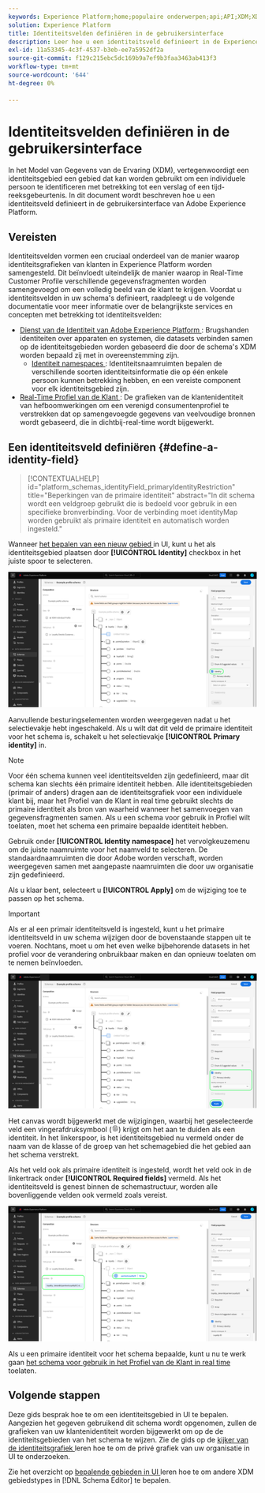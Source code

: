```yaml
---
keywords: Experience Platform;home;populaire onderwerpen;api;API;XDM;XDM systeem;ervaringsgegevensmodel;gegevensmodel;ui;werkruimte;identiteit;veld;
solution: Experience Platform
title: Identiteitsvelden definiëren in de gebruikersinterface
description: Leer hoe u een identiteitsveld definieert in de Experience Platform-gebruikersinterface.
exl-id: 11a53345-4c3f-4537-b3eb-ee7a5952df2a
source-git-commit: f129c215ebc5dc169b9a7ef9b3faa3463ab413f3
workflow-type: tm+mt
source-wordcount: '644'
ht-degree: 0%

---
```


# Identiteitsvelden definiëren in de gebruikersinterface

In het Model van Gegevens van de Ervaring (XDM), vertegenwoordigt een identiteitsgebied een gebied dat kan worden gebruikt om een individuele persoon te identificeren met betrekking tot een verslag of een tijd-reeksgebeurtenis. In dit document wordt beschreven hoe u een identiteitsveld definieert in de gebruikersinterface van Adobe Experience Platform.

## Vereisten

Identiteitsvelden vormen een cruciaal onderdeel van de manier waarop identiteitsgrafieken van klanten in Experience Platform worden samengesteld. Dit beïnvloedt uiteindelijk de manier waarop in Real-Time Customer Profile verschillende gegevensfragmenten worden samengevoegd om een volledig beeld van de klant te krijgen. Voordat u identiteitsvelden in uw schema&#39;s definieert, raadpleegt u de volgende documentatie voor meer informatie over de belangrijkste services en concepten met betrekking tot identiteitsvelden:

* [ Dienst van de Identiteit van Adobe Experience Platform ](../../../identity-service/home.md): Brugshanden identiteiten over apparaten en systemen, die datasets verbinden samen op de identiteitsgebieden worden gebaseerd die door de schema&#39;s XDM worden bepaald zij met in overeenstemming zijn.
   * [ Identiteit namespaces ](../../../identity-service/features/namespaces.md): Identiteitsnaamruimten bepalen de verschillende soorten identiteitsinformatie die op één enkele persoon kunnen betrekking hebben, en een vereiste component voor elk identiteitsgebied zijn.
* [ Real-Time Profiel van de Klant ](../../../profile/home.md): De grafieken van de klantenidentiteit van hefboomwerkingen om een verenigd consumentenprofiel te verstrekken dat op samengevoegde gegevens van veelvoudige bronnen wordt gebaseerd, die in dichtbij-real-time wordt bijgewerkt.

## Een identiteitsveld definiëren {#define-a-identity-field}

>[!CONTEXTUALHELP]
>id="platform_schemas_identityField_primaryIdentityRestriction"
>title="Beperkingen van de primaire identiteit"
>abstract="In dit schema wordt een veldgroep gebruikt die is bedoeld voor gebruik in een specifieke bronverbinding. Voor de verbinding moet identityMap worden gebruikt als primaire identiteit en automatisch worden ingesteld."

Wanneer [ het bepalen van een nieuw gebied ](./overview.md#define) in UI, kunt u het als identiteitsgebied plaatsen door **[!UICONTROL Identity]** checkbox in het juiste spoor te selecteren.

![](../../images/ui/fields/special/identity.png)

Aanvullende besturingselementen worden weergegeven nadat u het selectievakje hebt ingeschakeld. Als u wilt dat dit veld de primaire identiteit voor het schema is, schakelt u het selectievakje **[!UICONTROL Primary identity]** in.

>[!NOTE]
>
>Voor één schema kunnen veel identiteitsvelden zijn gedefinieerd, maar dit schema kan slechts één primaire identiteit hebben. Alle identiteitsgebieden (primair of anders) dragen aan de identiteitsgrafiek voor een individuele klant bij, maar het Profiel van de Klant in real time gebruikt slechts de primaire identiteit als bron van waarheid wanneer het samenvoegen van gegevensfragmenten samen. Als u een schema voor gebruik in Profiel wilt toelaten, moet het schema een primaire bepaalde identiteit hebben.

Gebruik onder **[!UICONTROL Identity namespace]** het vervolgkeuzemenu om de juiste naamruimte voor het naamveld te selecteren. De standaardnaamruimten die door Adobe worden verschaft, worden weergegeven samen met aangepaste naamruimten die door uw organisatie zijn gedefinieerd.

Als u klaar bent, selecteert u **[!UICONTROL Apply]** om de wijziging toe te passen op het schema.

>[!IMPORTANT]
>
>Als er al een primair identiteitsveld is ingesteld, kunt u het primaire identiteitsveld in uw schema wijzigen door de bovenstaande stappen uit te voeren. Nochtans, moet u om het even welke bijbehorende datasets in het profiel voor de verandering onbruikbaar maken en dan opnieuw toelaten om te nemen beïnvloeden.

![](../../images/ui/fields/special/identity-config.png)

Het canvas wordt bijgewerkt met de wijzigingen, waarbij het geselecteerde veld een vingerafdruksymbool (![](/help/images/icons/identity-service.png)) krijgt om het aan te duiden als een identiteit. In het linkerspoor, is het identiteitsgebied nu vermeld onder de naam van de klasse of de groep van het schemagebied die het gebied aan het schema verstrekt.

Als het veld ook als primaire identiteit is ingesteld, wordt het veld ook in de linkertrack onder **[!UICONTROL Required fields]** vermeld. Als het identiteitsveld is genest binnen de schemastructuur, worden alle bovenliggende velden ook vermeld zoals vereist.

![](../../images/ui/fields/special/identity-applied.png)

Als u een primaire identiteit voor het schema bepaalde, kunt u nu te werk gaan [ het schema voor gebruik in het Profiel van de Klant in real time ](../resources/schemas.md#profile) toelaten.

## Volgende stappen

Deze gids besprak hoe te om een identiteitsgebied in UI te bepalen. Aangezien het gegeven gebruikend dit schema wordt opgenomen, zullen de grafieken van uw klantenidentiteit worden bijgewerkt om op de de identiteitsgebieden van het schema te wijzen. Zie de gids op de [ kijker van de identiteitsgrafiek ](../../../identity-service/features/identity-graph-viewer.md) leren hoe te om de privé grafiek van uw organisatie in UI te onderzoeken.

Zie het overzicht op [ bepalende gebieden in UI ](./overview.md#special) leren hoe te om andere XDM gebiedstypes in [!DNL Schema Editor] te bepalen.

